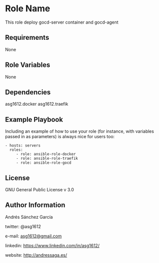 Role Name
=========

This role deploy gocd-server container and gocd-agent

Requirements
------------

None

Role Variables
--------------

None

Dependencies
------------

asg1612.docker
asg1612.traefik


Example Playbook
----------------

Including an example of how to use your role (for instance, with variables passed in as parameters) is always nice for users too:

    - hosts: servers
      roles:
         - role: ansible-role-docker
         - role: ansible-role-traefik
         - role: ansible-role-gocd

License
-------

GNU General Public License v 3.0


Author Information
------------------

Andrés Sánchez García

twitter: @asg1612

e-mail: asg1612@gmail.com

linkedin: https://www.linkedin.com/in/asg1612/

website: http://andressaga.es/
